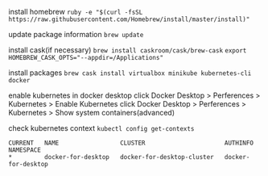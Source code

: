 install homebrew
`ruby -e "$(curl -fsSL https://raw.githubusercontent.com/Homebrew/install/master/install)"`

update package information
`brew update`

install cask(if necessary)
`brew install caskroom/cask/brew-cask`
`export HOMEBREW_CASK_OPTS="--appdir=/Applications"`

install packages
`brew cask install virtualbox minikube kubernetes-cli docker`

enable kubernetes in docker desktop
click Docker Desktop > Perferences > Kubernetes > Enable Kubernetes
click Docker Desktop > Perferences > Kubernetes > Show system containers(advanced)

check kubernetes context
`kubectl config get-contexts`
```
CURRENT   NAME                 CLUSTER                      AUTHINFO             NAMESPACE
*         docker-for-desktop   docker-for-desktop-cluster   docker-for-desktop
```
